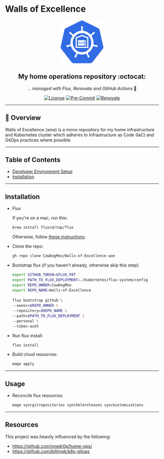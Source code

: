 # Walls of Excellence

<div align="center">

<img src="./docs/images/logo.png" alt="Logo" align="center" width="144px" height="144px"/>

## My home operations repository :octocat:

_... managed with Flux, Renovate and GitHub Actions_ 🤖

</div>

<div align="center">

[![License](https://img.shields.io/github/license/CowDogMoo/Walls-of-Excellence?label=License&style=flat&color=blue&logo=github)](https://github.com/lCowDogMoo/Walls-of-Excellence/blob/main/LICENSE)
[![Pre-Commit](https://github.com/CowDogMoo/Walls-of-Excellence/actions/workflows/pre-commit.yaml/badge.svg)](https://github.com/CowDogMoo/Walls-of-Excellence/actions/workflows/pre-commit.yaml)
[![Renovate](https://github.com/CowDogMoo/Walls-of-Excellence/actions/workflows/renovate.yaml/badge.svg)](https://github.com/CowDogMoo/Walls-of-Excellence/actions/workflows/renovate.yaml)

</div>

---

## 📖 Overview

Walls of Excellence (woe) is a mono repository for my home
infrastructure and Kubernetes cluster which adheres to
Infrastructure as Code (IaC) and GitOps practices where possible

---

## Table of Contents

- [Developer Environment Setup](docs/dev.md)
- [Installation](#installation)

---

## Installation

- Flux

  If you're on a mac, run this:

  ```bash
  brew install fluxcd/tap/flux
  ```

  Otherwise, follow [these instructions](https://fluxcd.io/flux/installation/).

- Clone the repo:

  ```bash
  gh repo clone CowDogMoo/Walls-of-Excellence woe
  ```

- Bootstrap flux (if you haven't already, otherwise skip this step):

  ```bash
  export GITHUB_TOKEN=$FLUX_PAT
  export PATH_TO_FLUX_DEPLOYMENT=./kubernetes/flux-system/config
  export REPO_OWNER=CowDogMoo
  export REPO_NAME=Walls-of-Excellence

  flux bootstrap github \
  --owner=$REPO_OWNER \
  --repository=$REPO_NAME \
  --path=$PATH_TO_FLUX_DEPLOYMENT \
  --personal \
  --token-auth
  ```

- Run flux install:

  ```bash
  flux install
  ```

- Build cloud resources:

  ```bash
  mage apply
  ```

---

## Usage

- Reconcile flux resources:

  ```bash
  mage syncgitrepositories synchelmreleases synckustomizations
  ```

---

## Resources

This project was heavily influenced by the following:

- <https://github.com/onedr0p/home-ops/>
- <https://github.com/billimek/k8s-gitops>
